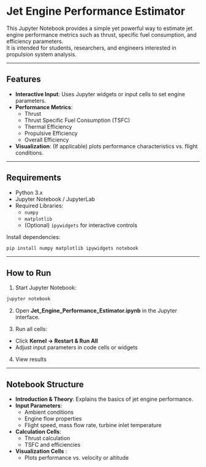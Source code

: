 # Jet Engine Performance Estimator 

This Jupyter Notebook provides a simple yet powerful way to estimate jet engine performance metrics such as thrust, specific fuel consumption, and efficiency parameters.  
It is intended for students, researchers, and engineers interested in propulsion system analysis.

---

## Features

- **Interactive Input**: Uses Jupyter widgets or input cells to set engine parameters.
- **Performance Metrics**:
  - Thrust
  - Thrust Specific Fuel Consumption (TSFC)
  - Thermal Efficiency
  - Propulsive Efficiency
  - Overall Efficiency
- **Visualization**: (If applicable) plots performance characteristics vs. flight conditions.

---

## Requirements

- Python 3.x  
- Jupyter Notebook / JupyterLab  
- Required Libraries:
  - `numpy`
  - `matplotlib`
  - (Optional) `ipywidgets` for interactive controls

Install dependencies:
```bash
pip install numpy matplotlib ipywidgets notebook
```

---

## How to Run

1. Start Jupyter Notebook:
```bash
jupyter notebook
```

2. Open **Jet_Engine_Performance_Estimator.ipynb** in the Jupyter interface.

3. Run all cells:
- Click **Kernel → Restart & Run All**
- Adjust input parameters in code cells or widgets

4. View results



---

## Notebook Structure

- **Introduction & Theory**: Explains the basics of jet engine performance.
- **Input Parameters**:
  - Ambient conditions
  - Engine flow properties
  - Flight speed, mass flow rate, turbine inlet temperature
- **Calculation Cells**:
  - Thrust calculation
  - TSFC and efficiencies
- **Visualization Cells** :
  - Plots performance vs. velocity or altitude


